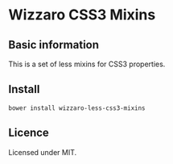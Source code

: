 # Wizzaro CSS3 Mixins

## Basic information

This is a set of less mixins for CSS3 properties.

## Install
`bower install wizzaro-less-css3-mixins`

## Licence

Licensed under MIT.

